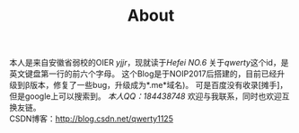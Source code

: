 ﻿---
layout: page
title: "About"
description: "这是个东西 " 
header-img: "img/orange.jpg"
---

本人是来自安徽省弱校的OIER *yjjr*，现就读于*Hefei NO.6*
关于*qwerty*这个id，是英文键盘第一行的前六个字母。
这个Blog是于NOIP2017后搭建的，目前已经升级到β版本，修复了一些bug，升级成为*.me*域名)。
可是百度没有收录[摊手]，但是google上可以搜索到。
*本人QQ：184438748*  欢迎与我联系，同时也欢迎互换友链。                              
CSDN博客：http://blog.csdn.net/qwerty1125



